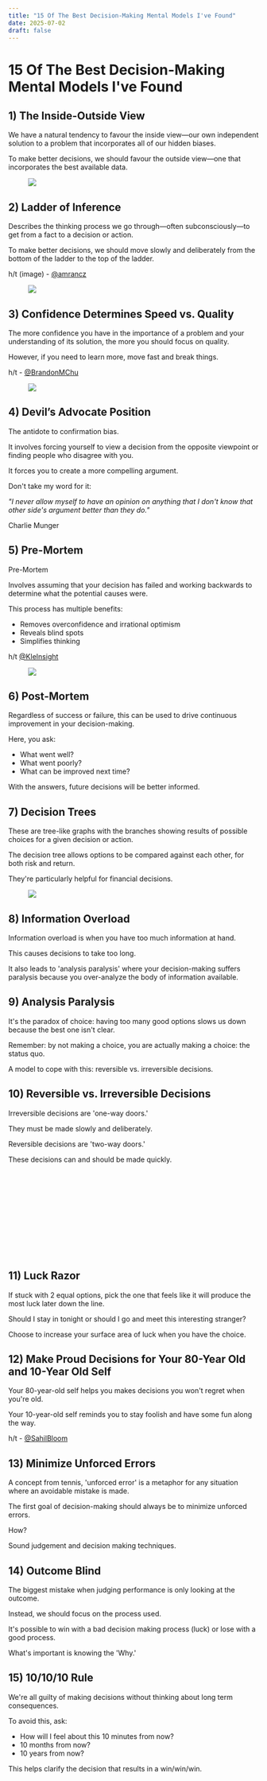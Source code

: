 ```yaml
---
title: "15 Of The Best Decision-Making Mental Models I've Found"
date: 2025-07-02
draft: false
---
```


# 15 Of The Best Decision-Making Mental Models I've Found

## 1) The Inside-Outside View

We have a natural tendency to favour the inside view—our own independent
solution to a problem that incorporates all of our hidden biases.

To make better decisions, we should favour the outside view—one that
incorporates the best available data.

<figure class="w-richtext-figure-type-image w-richtext-align-center"
data-rt-type="image" data-rt-align="center">
<div>
<img
src="https://uploads-ssl.webflow.com/63fd511e232de229bfe66c52/640fabb4817e749fd7d9b716_FSKzmT0X0AAeLbl.jpeg"
loading="auto" />
</div>
</figure>

## 2) Ladder of Inference

Describes the thinking process we go through—often subconsciously—to get
from a fact to a decision or action.

To make better decisions, we should move slowly and deliberately from
the bottom of the ladder to the top of the ladder.

h/t (image) - <a
href="https://flight.beehiiv.net/v2/clicks/eyJhbGciOiJIUzI1NiIsInR5cCI6IkpXVCJ9.eyJ1cmwiOiJodHRwczovL3R3aXR0ZXIuY29tL2FtcmFuY3oiLCJwb3N0X2lkIjoiYWFiMzUzMDYtNzU3YS00Y2E5LWI1NmUtMzc0YjJkMzA3YTIyIiwicHVibGljYXRpb25faWQiOiIxMzdkNWU4My05NTAzLTRkYjctYThjNC1mMzQxNWMyMDU1YWUiLCJ2aXNpdF90b2tlbiI6IjdjYjdiN2U1LTkxMjUtNDQyZi1iOGI4LTI3Y2RjMTUyYWRiYiIsImlhdCI6MTY3ODcwNTYyMi4xMzQsImlzcyI6Im9yY2hpZCJ9.TBHQLjVyEHTxPQRFoMYG_ZPHEpRp8X2Bci9Rnf1Vv5k"
target="_blank">@amrancz</a>

<figure class="w-richtext-figure-type-image w-richtext-align-center"
data-rt-type="image" data-rt-align="center">
<div>
<img
src="https://uploads-ssl.webflow.com/63fd511e232de229bfe66c52/640fabb4cfbab517809c50ce_FSKzm91WYAAWjbb.jpeg"
loading="auto" />
</div>
</figure>

## 3) Confidence Determines Speed vs. Quality

The more confidence you have in the importance of a problem and your
understanding of its solution, the more you should focus on quality.

However, if you need to learn more, move fast and break things.

h/t - <a
href="https://flight.beehiiv.net/v2/clicks/eyJhbGciOiJIUzI1NiIsInR5cCI6IkpXVCJ9.eyJ1cmwiOiJodHRwczovL3R3aXR0ZXIuY29tL0JyYW5kb25NQ2h1IiwicG9zdF9pZCI6ImFhYjM1MzA2LTc1N2EtNGNhOS1iNTZlLTM3NGIyZDMwN2EyMiIsInB1YmxpY2F0aW9uX2lkIjoiMTM3ZDVlODMtOTUwMy00ZGI3LWE4YzQtZjM0MTVjMjA1NWFlIiwidmlzaXRfdG9rZW4iOiI3Y2I3YjdlNS05MTI1LTQ0MmYtYjhiOC0yN2NkYzE1MmFkYmIiLCJpYXQiOjE2Nzg3MDU2MjIuMTM0LCJpc3MiOiJvcmNoaWQifQ.Cgu3Nf8V8Fj4h8wz8P2qJ5SC-0HonmV1VL9uDtJsl4w"
target="_blank">@BrandonMChu</a>

<figure class="w-richtext-figure-type-image w-richtext-align-center"
data-rt-type="image" data-rt-align="center">
<div>
<img
src="https://uploads-ssl.webflow.com/63fd511e232de229bfe66c52/640fabb4f883d08535635e13_FSKznfaXIAE24g0.jpeg"
loading="auto" />
</div>
</figure>

## 4) Devil’s Advocate Position

The antidote to confirmation bias.

It involves forcing yourself to view a decision from the opposite
viewpoint or finding people who disagree with you.

It forces you to create a more compelling argument.

Don't take my word for it:

*"I never allow myself to have an opinion on anything that I don't know
that other side's argument better than they do."*

Charlie Munger

## 5) Pre-Mortem

Pre-Mortem

Involves assuming that your decision has failed and working backwards to
determine what the potential causes were.

This process has multiple benefits:

- Removes overconfidence and irrational optimism
- Reveals blind spots
- Simplifies thinking

h/t <a
href="https://flight.beehiiv.net/v2/clicks/eyJhbGciOiJIUzI1NiIsInR5cCI6IkpXVCJ9.eyJ1cmwiOiJodHRwczovL3R3aXR0ZXIuY29tL0tsZUluc2lnaHQiLCJwb3N0X2lkIjoiYWFiMzUzMDYtNzU3YS00Y2E5LWI1NmUtMzc0YjJkMzA3YTIyIiwicHVibGljYXRpb25faWQiOiIxMzdkNWU4My05NTAzLTRkYjctYThjNC1mMzQxNWMyMDU1YWUiLCJ2aXNpdF90b2tlbiI6IjdjYjdiN2U1LTkxMjUtNDQyZi1iOGI4LTI3Y2RjMTUyYWRiYiIsImlhdCI6MTY3ODcwNTYyMi4xMzQsImlzcyI6Im9yY2hpZCJ9.kX04n3JYruTbgk3qC-r_ji2AOPT17vbe_kv5X24gJSs"
target="_blank">@KleInsight</a>

<figure class="w-richtext-figure-type-image w-richtext-align-center"
data-rt-type="image" data-rt-align="center">
<div>
<img
src="https://uploads-ssl.webflow.com/63fd511e232de229bfe66c52/640fabb46084e32903408daa_FSKzo2WWUAEenet.jpeg"
loading="auto" />
</div>
</figure>

## 6) Post-Mortem

Regardless of success or failure, this can be used to drive continuous
improvement in your decision-making.

Here, you ask:

- What went well?
- What went poorly?
- What can be improved next time?

With the answers, future decisions will be better informed.

## 7) Decision Trees

These are tree-like graphs with the branches showing results of possible
choices for a given decision or action.

The decision tree allows options to be compared against each other, for
both risk and return.

They're particularly helpful for financial decisions.

<figure class="w-richtext-figure-type-image w-richtext-align-center"
data-rt-type="image" data-rt-align="center">
<div>
<img
src="https://uploads-ssl.webflow.com/63fd511e232de229bfe66c52/640fabb45ee0d9ffbb5a3c5d_FSKzpbcWQAk-Ccb.jpeg"
loading="auto" />
</div>
</figure>

## 8) Information Overload

Information overload is when you have too much information at hand.

This causes decisions to take too long.

It also leads to 'analysis paralysis' where your decision-making suffers
paralysis because you over-analyze the body of information available.

## 9) Analysis Paralysis

It's the paradox of choice: having too many good options slows us down
because the best one isn't clear.

Remember: by not making a choice, you are actually making a choice: the
status quo.

A model to cope with this: reversible vs. irreversible decisions.

## 10) Reversible vs. Irreversible Decisions

Irreversible decisions are 'one-way doors.'

They must be made slowly and deliberately.

Reversible decisions are 'two-way doors.'

These decisions can and should be made quickly.

<figure class="w-richtext-figure-type-video w-richtext-align-center"
style="padding-bottom:33.75%" data-rt-type="video"
data-rt-align="center" data-rt-max-width="" data-rt-max-height="33.75%"
data-rt-dimensions="0:0" data-page-url="">
<div>
<div class="iframe">
<div id="app">

</div>
</div>
</div>
</figure>

## 11) Luck Razor

If stuck with 2 equal options, pick the one that feels like it will
produce the most luck later down the line.

Should I stay in tonight or should I go and meet this interesting
stranger?

Choose to increase your surface area of luck when you have the choice.

## 12) Make Proud Decisions for Your 80-Year Old and 10-Year Old Self

Your 80-year-old self helps you makes decisions you won't regret when
you're old.

Your 10-year-old self reminds you to stay foolish and have some fun
along the way.

h/t - <a
href="https://flight.beehiiv.net/v2/clicks/eyJhbGciOiJIUzI1NiIsInR5cCI6IkpXVCJ9.eyJ1cmwiOiJodHRwczovL3R3aXR0ZXIuY29tL1NhaGlsQmxvb20iLCJwb3N0X2lkIjoiYWFiMzUzMDYtNzU3YS00Y2E5LWI1NmUtMzc0YjJkMzA3YTIyIiwicHVibGljYXRpb25faWQiOiIxMzdkNWU4My05NTAzLTRkYjctYThjNC1mMzQxNWMyMDU1YWUiLCJ2aXNpdF90b2tlbiI6IjdjYjdiN2U1LTkxMjUtNDQyZi1iOGI4LTI3Y2RjMTUyYWRiYiIsImlhdCI6MTY3ODcwNTYyMi4xMzQsImlzcyI6Im9yY2hpZCJ9.PP9-skVmVdddh495DKuAbkqtUalyflnfz9NB9MhSjMM"
target="_blank">@SahilBloom</a>

## 13) Minimize Unforced Errors

A concept from tennis, 'unforced error' is a metaphor for any situation
where an avoidable mistake is made.

The first goal of decision-making should always be to minimize unforced
errors.

How?

Sound judgement and decision making techniques.

## 14) Outcome Blind

The biggest mistake when judging performance is only looking at the
outcome.

Instead, we should focus on the process used.

It's possible to win with a bad decision making process (luck) or lose
with a good process.

What's important is knowing the 'Why.'

## 15) 10/10/10 Rule

We're all guilty of making decisions without thinking about long term
consequences.

To avoid this, ask:

- How will I feel about this 10 minutes from now?
- 10 months from now?
- 10 years from now?

This helps clarify the decision that results in a win/win/win.
